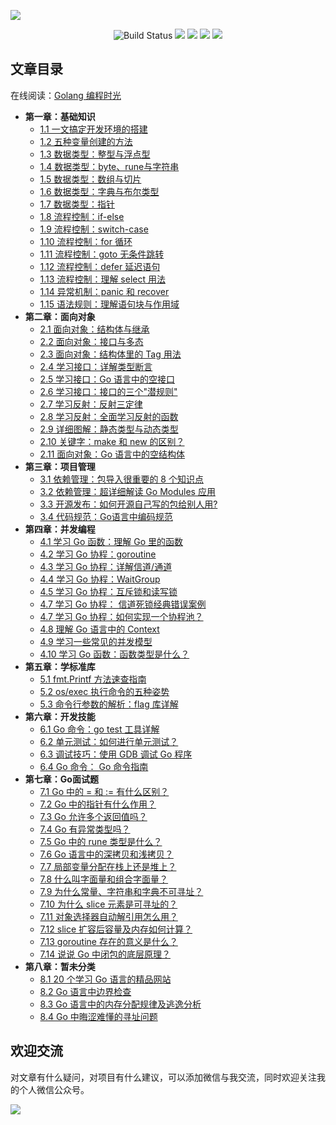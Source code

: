 ![](http://image.iswbm.com/image-20201117200227395.png)

<p align="center">
    <img src='https://img.shields.io/badge/language-Golang-blue.svg' alt="Build Status">
    <img src='https://img.shields.io/badge/framwork-Sphinx-green.svg'>
  	<a href='https://www.zhihu.com/people/wongbingming'><img src='https://img.shields.io/badge/dynamic/json?color=0084ff&logo=zhihu&label=%E7%8E%8B%E7%82%B3%E6%98%8E&query=%24.data.totalSubs&url=https%3A%2F%2Fapi.spencerwoo.com%2Fsubstats%2F%3Fsource%3Dzhihu%26queryKey%3Dwongbingming'></a>
    <a href='https://juejin.im/user/5b08d982f265da0db3502c55'><img src='https://img.shields.io/badge/掘金-2481-blue'></a>
    <a href='http://image.iswbm.com/20200607114246.png'><img src='http://img.shields.io/badge/%E5%85%AC%E4%BC%97%E5%8F%B7-30k+-brightgreen'></a>
</p>


## 文章目录

在线阅读：[Golang 编程时光](https://golang.iswbm.com/)
- **第一章：基础知识**
   * [1.1 一文搞定开发环境的搭建](https://golang.iswbm.com/c01/c01_01.html)
   * [1.2 五种变量创建的方法](https://golang.iswbm.com/c01/c01_02.html)
   * [1.3 数据类型：整型与浮点型](https://golang.iswbm.com/c01/c01_03.html)
   * [1.4 数据类型：byte、rune与字符串](https://golang.iswbm.com/c01/c01_04.html)
   * [1.5 数据类型：数组与切片](https://golang.iswbm.com/c01/c01_05.html)
   * [1.6 数据类型：字典与布尔类型](https://golang.iswbm.com/c01/c01_06.html)
   * [1.7 数据类型：指针](https://golang.iswbm.com/c01/c01_07.html)
   * [1.8 流程控制：if-else](https://golang.iswbm.com/c01/c01_08.html)
   * [1.9 流程控制：switch-case](https://golang.iswbm.com/c01/c01_09.html)
   * [1.10 流程控制：for 循环](https://golang.iswbm.com/c01/c01_10.html)
   * [1.11 流程控制：goto 无条件跳转](https://golang.iswbm.com/c01/c01_11.html)
   * [1.12 流程控制：defer 延迟语句](https://golang.iswbm.com/c01/c01_12.html)
   * [1.13 流程控制：理解 select 用法](https://golang.iswbm.com/c01/c01_13.html)
   * [1.14 异常机制：panic 和 recover](https://golang.iswbm.com/c01/c01_14.html)
   * [1.15 语法规则：理解语句块与作用域](https://golang.iswbm.com/c01/c01_15.html)
- **第二章：面向对象**
   * [2.1 面向对象：结构体与继承](https://golang.iswbm.com/c02/c02_01.html)
   * [2.2 面向对象：接口与多态](https://golang.iswbm.com/c02/c02_02.html)
   * [2.3 面向对象：结构体里的 Tag 用法](https://golang.iswbm.com/c02/c02_03.html)
   * [2.4 学习接口：详解类型断言](https://golang.iswbm.com/c02/c02_04.html)
   * [2.5 学习接口：Go 语言中的空接口](https://golang.iswbm.com/c02/c02_05.html)
   * [2.6 学习接口：接口的三个"潜规则"](https://golang.iswbm.com/c02/c02_06.html)
   * [2.7 学习反射：反射三定律](https://golang.iswbm.com/c02/c02_07.html)
   * [2.8 学习反射：全面学习反射的函数](https://golang.iswbm.com/c02/c02_08.html)
   * [2.9 详细图解：静态类型与动态类型](https://golang.iswbm.com/c02/c02_09.html)
   * [2.10 关键字：make 和 new 的区别？](https://golang.iswbm.com/c02/c02_10.html)
   * [2.11 面向对象：Go 语言中的空结构体](https://golang.iswbm.com/c02/c02_11.html)
- **第三章：项目管理**
   * [3.1 依赖管理：包导入很重要的 8 个知识点](https://golang.iswbm.com/c03/c03_01.html)
   * [3.2 依赖管理：超详细解读 Go Modules 应用](https://golang.iswbm.com/c03/c03_02.html)
   * [3.3 开源发布：如何开源自己写的包给别人用?](https://golang.iswbm.com/c03/c03_03.html)
   * [3.4 代码规范：Go语言中编码规范](https://golang.iswbm.com/c03/c03_04.html)
- **第四章：并发编程**
   * [4.1 学习 Go 函数：理解 Go 里的函数](https://golang.iswbm.com/c04/c04_01.html)
   * [4.2 学习 Go 协程：goroutine](https://golang.iswbm.com/c04/c04_02.html)
   * [4.3 学习 Go 协程：详解信道/通道](https://golang.iswbm.com/c04/c04_03.html)
   * [4.4 学习 Go 协程：WaitGroup](https://golang.iswbm.com/c04/c04_04.html)
   * [4.5 学习 Go 协程：互斥锁和读写锁](https://golang.iswbm.com/c04/c04_05.html)
   * [4.7 学习 Go 协程： 信道死锁经典错误案例](https://golang.iswbm.com/c04/c04_06.html)
   * [4.7 学习 Go 协程：如何实现一个协程池？](https://golang.iswbm.com/c04/c04_07.html)
   * [4.8 理解 Go 语言中的 Context](https://golang.iswbm.com/c04/c04_08.html)
   * [4.9 学习一些常见的并发模型](https://golang.iswbm.com/c04/c04_09.html)
   * [4.10 学习 Go 函数：函数类型是什么？](https://golang.iswbm.com/c04/c04_10.html)
- **第五章：学标准库**
   * [5.1 fmt.Printf 方法速查指南](https://golang.iswbm.com/c05/c05_01.html)
   * [5.2 os/exec 执行命令的五种姿势](https://golang.iswbm.com/c05/c05_02.html)
   * [5.3 命令行参数的解析：flag 库详解](https://golang.iswbm.com/c05/c05_03.html)
- **第六章：开发技能**
   * [6.1 Go 命令：go test 工具详解](https://golang.iswbm.com/c06/c06_01.html)
   * [6.2 单元测试：如何进行单元测试？](https://golang.iswbm.com/c06/c06_02.html)
   * [6.3 调试技巧：使用 GDB 调试 Go 程序](https://golang.iswbm.com/c06/c06_03.html)
   * [6.4 Go 命令： Go 命令指南](https://golang.iswbm.com/c06/c06_04.html)
- **第七章：Go面试题**
   * [7.1 Go 中的 = 和 := 有什么区别？](https://golang.iswbm.com/c07/c07_01.html)
   * [7.2 Go 中的指针有什么作用？](https://golang.iswbm.com/c07/c07_02.html)
   * [7.3 Go 允许多个返回值吗？](https://golang.iswbm.com/c07/c07_03.html)
   * [7.4 Go 有异常类型吗？](https://golang.iswbm.com/c07/c07_04.html)
   * [7.5 Go 中的 rune 类型是什么？](https://golang.iswbm.com/c07/c07_05.html)
   * [7.6 Go 语言中的深拷贝和浅拷贝？](https://golang.iswbm.com/c07/c07_06.html)
   * [7.7 局部变量分配在栈上还是堆上？](https://golang.iswbm.com/c07/c07_07.html)
   * [7.8 什么叫字面量和组合字面量？](https://golang.iswbm.com/c07/c07_08.html)
   * [7.9 为什么常量、字符串和字典不可寻址？](https://golang.iswbm.com/c07/c07_09.html)
   * [7.10 为什么 slice 元素是可寻址的？](https://golang.iswbm.com/c07/c07_10.html)
   * [7.11 对象选择器自动解引用怎么用？](https://golang.iswbm.com/c07/c07_11.html)
   * [7.12 slice 扩容后容量及内存如何计算？](https://golang.iswbm.com/c07/c07_12.html)
   * [7.13 goroutine 存在的意义是什么？](https://golang.iswbm.com/c07/c07_13.html)
   * [7.14 说说 Go 中闭包的底层原理？](https://golang.iswbm.com/c07/c07_14.html)
- **第八章：暂未分类**
   * [8.1 20 个学习 Go 语言的精品网站](https://golang.iswbm.com/c08/c08_01.html)
   * [8.2 Go 语言中边界检查](https://golang.iswbm.com/c08/c08_02.html)
   * [8.3 Go 语言中的内存分配规律及逃逸分析](https://golang.iswbm.com/c08/c08_03.html)
   * [8.4 Go 中晦涩难懂的寻址问题](https://golang.iswbm.com/c08/c08_04.html)

## 欢迎交流

对文章有什么疑问，对项目有什么建议，可以添加微信与我交流，同时欢迎关注我的个人微信公众号。

![](http://image.iswbm.com/image-20201117200633901.png)



